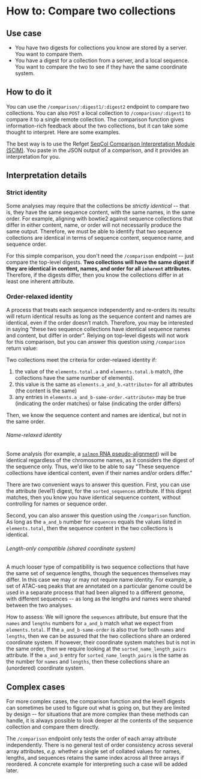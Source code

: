 # How to: Compare two collections

## Use case

- You have two digests for collections you know are stored by a server. You want to compare them.
- You have a digest for a collection from a server, and a local sequence. You want to compare the two to see if they have the same coordinate system.

## How to do it

You can use the `/comparison/:digest1/:digest2` endpoint to compare two collections.
You can also `POST` a local collection to `/comparison/:digest1` to compare it to a single remote collection.
The comparison function gives information-rich feedback about the two collections, but it can take some thought to interpret.
Here are some examples.

The best way is to use the Refget [SeqCol Comparison Interpretation Module (SCIM)](https://refget.databio.org/scim/).
You paste in the JSON output of a comparison, and it provides an interpretation for you.

## Interpretation details

### Strict identity

Some analyses may require that the collections be *strictly identical* -- that is, they have the same sequence content, with the same names, in the same order.
For example, aligning with bowtie2 against sequence collections that differ in either content, name, or order will not necessarily produce the same output.
Therefore, we must be able to identify that two sequence collections are identical in terms of sequence content, sequence name, and sequence order. 

For this simple comparison, you don't need the `/comparison` endpoint -- just compare the top-level digests.
**Two collections will have the same digest if they are identical in content, names, and order for all `inherent` attributes.**
Therefore, if the digests differ, then you know the collections differ in at least one inherent attribute.

### Order-relaxed identity

A process that treats each sequence independently and re-orders its results will return identical results as long as the sequence content and names are identical, even if the order doesn’t match. Therefore, you may be interested in saying "these two sequence collections have identical sequence names and content, but differ in order".
Relying on top-level digests will not work for this comparison, but you can answer this question using `/comparison` return value:

Two collections meet the criteria for order-relaxed identity if:

1. the value of the `elements.total.a` and `elements.total.b` match, (the collections have the same number of elements).
2. this value is the same as `elements.a_and_b.<attribute>` for all attributes (the content is the same)
3. any entries in `elements.a_and_b-same-order.<attribute>` may be true (indicating the order matches) or false (indicating the order differs)

Then, we know the sequence content and names are identical, but not in the same order. 

###### Name-relaxed identity

Some analysis (for example, a [`salmon` RNA pseudo-alignment](https://salmon.readthedocs.io/en/latest/salmon.html)) will be identical regardless of the chromosome names, as it considers the digest of the sequence only.
Thus, we'd like to be able to say "These sequence collections have identical content, even if their names and/or orders differ."

There are two convenient ways to answer this question.
First, you can use the attribute (level1) digest, for the `sorted_sequences` attribute.
If this digest matches, then you know you have identical sequence content, without controlling for names or sequence order.

Second, you can also answer this question using the `/comparison` function. As long as the `a_and_b` number for `sequences` equals the values listed in `elements.total`, then the sequence content in the two collections is identical.

###### Length-only compatible (shared coordinate system)

A much looser type of compatibility is two sequence collections that have the same set of sequence lengths, though the sequences themselves may differ.
In this case we may or may not require name identity. For example, a set of ATAC-seq peaks that are annotated on a particular genome could be used in a separate process that had been aligned to a different genome, with different sequences -- as long as the lengths and names were shared between the two analyses.

How to assess: We will ignore the `sequences` attribute, but ensure that the `names` and `lengths` numbers for `a_and_b` match what we expect from `elements.total`.
If the `a_and_b-same-order` is also true for both `names` and `lengths`, then we can be assured that the two collections share an ordered coordinate system.
If however, their coordinate system matches but is not in the same order, then we require looking at the `sorted_name_length_pairs` attribute. If the `a_and_b` entry for `sorted_name_length_pairs` is the same as the number for `names` and `lengths`, then these collections share an (unordered) coordinate system.

## Complex cases

For more complex cases, the comparison function and the level1 digests can sometimes be used to figure out what is going on, but they are limited by design -- for situations that are more complex than these methods can handle, it is always possible to look deeper at the contents of the sequence collection and compare them directly. 

The `/comparison` endpoint only tests the order of each array attribute independently. There is no general test of order consistency across several array attributes, *e.g.* whether a single set of collated values for names, lengths, and sequences retains the same index across all three arrays if reordered. A concrete example for interpreting such a case will be added later.